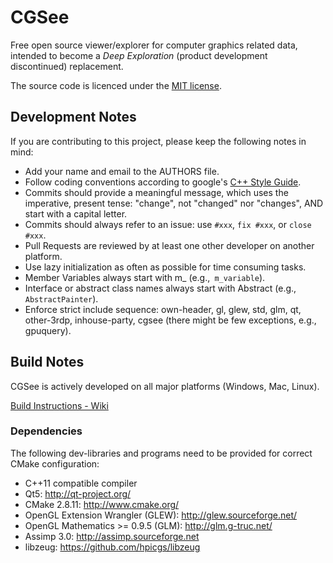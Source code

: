 # CGSee

Free open source viewer/explorer for computer graphics related data, intended to become a *Deep Exploration* (product development discontinued) replacement.

The source code is licenced under the [MIT license](http://opensource.org/licenses/MIT).

## Development Notes

If you are contributing to this project, please keep the following notes in mind:
* Add your name and email to the AUTHORS file.
* Follow coding conventions according to google's [C++ Style Guide](http://google-styleguide.googlecode.com/svn/trunk/cppguide.xml).
* Commits should provide a meaningful  message, which uses the imperative, present tense: "change", not "changed" nor "changes", AND start with a capital letter.
* Commits should always refer to an issue: use ```#xxx```, ```fix #xxx```, or ```close #xxx```.
* Pull Requests are reviewed by at least one other developer on another platform.
* Use lazy initialization as often as possible for time consuming tasks.
* Member Variables always start with m_ (e.g.,``` m_variable```).
* Interface or abstract class names always start with Abstract (e.g., ```AbstractPainter```).
* Enforce strict include sequence: own-header, gl, glew, std, glm, qt, other-3rdp, inhouse-party, cgsee (there might be few exceptions, e.g., gpuquery).

## Build Notes

CGSee is actively developed on all major platforms (Windows, Mac, Linux).

[Build Instructions - Wiki](https://github.com/cgcostume/cgsee/wiki/Build-Instructions)

### Dependencies

The following dev-libraries and programs need to be provided for correct CMake configuration:

* C++11 compatible compiler
* Qt5: http://qt-project.org/
* CMake 2.8.11: http://www.cmake.org/
* OpenGL Extension Wrangler (GLEW): http://glew.sourceforge.net/
* OpenGL Mathematics >= 0.9.5 (GLM): http://glm.g-truc.net/
* Assimp 3.0: http://assimp.sourceforge.net
* libzeug: https://github.com/hpicgs/libzeug
